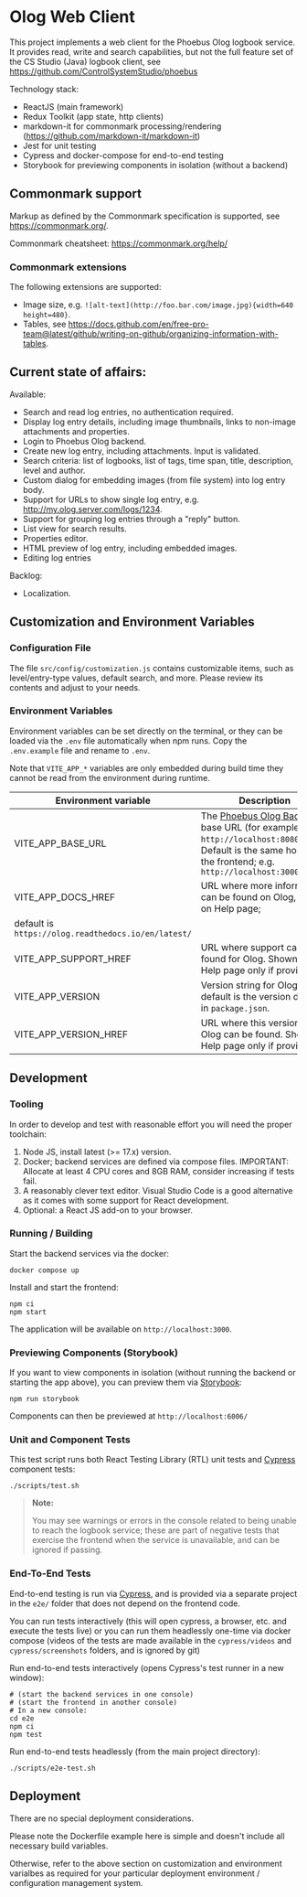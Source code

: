 # Olog Web Client

This project implements a web client for the Phoebus Olog logbook service. It provides read, write and search capabilities, but not the full feature set of the CS Studio (Java) logbook client, see https://github.com/ControlSystemStudio/phoebus

Technology stack:

- ReactJS (main framework)
- Redux Toolkit (app state, http clients)
- markdown-it for commonmark processing/rendering (https://github.com/markdown-it/markdown-it)
- Jest for unit testing
- Cypress and docker-compose for end-to-end testing
- Storybook for previewing components in isolation (without a backend)

## Commonmark support

Markup as defined by the Commonmark specification is supported, see https://commonmark.org/.

Commonmark cheatsheet: https://commonmark.org/help/

### Commonmark extensions

The following extensions are supported:

- Image size, e.g. `![alt-text](http://foo.bar.com/image.jpg){width=640 height=480}`.
- Tables, see https://docs.github.com/en/free-pro-team@latest/github/writing-on-github/organizing-information-with-tables.

## Current state of affairs:

Available:

- Search and read log entries, no authentication required.
- Display log entry details, including image thumbnails, links to non-image attachments and properties.
- Login to Phoebus Olog backend.
- Create new log entry, including attachments. Input is validated.
- Search criteria: list of logbooks, list of tags, time span, title, description, level and author.
- Custom dialog for embedding images (from file system) into log entry body.
- Support for URLs to show single log entry, e.g. http://my.olog.server.com/logs/1234.
- Support for grouping log entries through a "reply" button.
- List view for search results.
- Properties editor.
- HTML preview of log entry, including embedded images.
- Editing log entries

Backlog:

- Localization.

## Customization and Environment Variables

### Configuration File

The file `src/config/customization.js` contains customizable items, such as level/entry-type values, default search, and more. Please review its contents and adjust to your needs.

### Environment Variables

Environment variables can be set directly on the terminal, or they can be loaded via the `.env` file automatically when npm runs. Copy the `.env.example` file and rename to `.env`.

Note that `VITE_APP_*` variables are only embedded during build time they cannot be read from the environment during runtime.

| Environment variable                                | Description                                                                                                                                                                                   |
| --------------------------------------------------- | --------------------------------------------------------------------------------------------------------------------------------------------------------------------------------------------- |
| VITE_APP_BASE_URL                                   | The [Phoebus Olog Backend](https://github.com/Olog/phoebus-olog) base URL (for example: `http://localhost:8080/Olog`). Default is the same host as the frontend; e.g. `http://localhost:3000` |
| VITE_APP_DOCS_HREF                                  | URL where more information can be found on Olog, shown on Help page;                                                                                                                          |
| default is `https://olog.readthedocs.io/en/latest/` |
| VITE_APP_SUPPORT_HREF                               | URL where support can be found for Olog. Shown on Help page only if provided.                                                                                                                 |
| VITE_APP_VERSION                                    | Version string for Olog; default is the version defined in `package.json`.                                                                                                                    |
| VITE_APP_VERSION_HREF                               | URL where this version of Olog can be found. Shown on Help page only if provided.                                                                                                             |

## Development

### Tooling

In order to develop and test with reasonable effort you will need the proper toolchain:

1. Node JS, install latest (>= 17.x) version.
1. Docker; backend services are defined via compose files. IMPORTANT: Allocate at least 4 CPU cores and 8GB RAM, consider increasing if tests fail.
1. A reasonably clever text editor. Visual Studio Code is a good alternative as it comes with some support for React development.
1. Optional: a React JS add-on to your browser.

### Running / Building

Start the backend services via the docker:

```
docker compose up
```

Install and start the frontend:

```
npm ci
npm start
```

The application will be available on `http://localhost:3000`.

### Previewing Components (Storybook)

If you want to view components in isolation (without running the backend or starting the app above),
you can preview them via [Storybook](https://storybook.js.org/):

```
npm run storybook
```

Components can then be previewed at `http://localhost:6006/`

### Unit and Component Tests

This test script runs both React Testing Library (RTL) unit tests and [Cypress](https://www.cypress.io/) component tests:

```
./scripts/test.sh
```

> **Note:**
>
> You may see warnings or errors in the console related to being unable
> to reach the logbook service; these are part of negative tests that exercise
> the frontend when the service is unavailable, and can be ignored if passing.

### End-To-End Tests

End-to-end testing is run via [Cypress](https://www.cypress.io/), and is provided via a separate project in the `e2e/` folder that does not depend on the frontend code.

You can run tests interactively (this will open cypress, a browser, etc. and execute the tests live) or you can run them headlessly one-time via docker compose (videos of the tests are made available in the `cypress/videos` and `cypress/screenshots` folders, and is ignored by git)

Run end-to-end tests interactively (opens Cypress's test runner in a new window):

```
# (start the backend services in one console)
# (start the frontend in another console)
# In a new console:
cd e2e
npm ci
npm test
```

Run end-to-end tests headlessly (from the main project directory):

```
./scripts/e2e-test.sh
```

## Deployment

There are no special deployment considerations.

Please note the Dockerfile example here is simple and doesn't include all necessary build variables.

Otherwise, refer to the above section on customization and environment varialbes as required for your particular deployment environment / configuration management system.
